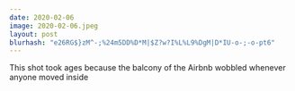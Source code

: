 ```yaml
---
date: 2020-02-06
image: 2020-02-06.jpeg
layout: post
blurhash: "e26RG$}zM^-;%24m5DD%D*M|$Z?w?I%L%L9%DgM|D*IU-o-;-o-pt6"
---
```


This shot took ages because the balcony of the Airbnb wobbled whenever anyone moved inside
